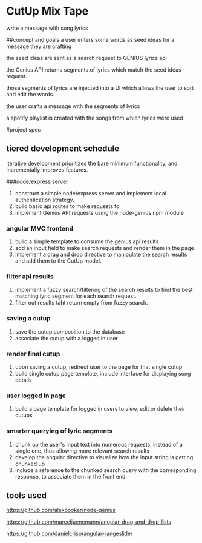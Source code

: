 # CutUp Mix Tape
write a message with song lyrics


##concept and goals
a user enters some words as seed ideas for a message they are crafting

the seed ideas are sent as a search request to GENIUS lyrics api

the Genius API returns segments of lyrics which match the seed ideas request.

those segments of lyrics are injected into a UI which allows the user to sort and edit the words.

the user crafts a message with the segments of lyrics

a spotify playlist is created with the songs from which lyrics were used


#project spec
## tiered development schedule
iterative development prioritizes the bare minimum functionality, and incrementally improves features.


###node/express server
1. construct a simple node/express server and implement local authentication strategy.
2. build basic api routes to make requests to
3. implement Genius API requests using the node-genius npm module


### angular MVC frontend
1. build a simple template to consume the genius api results
2. add an input field to make search requests and render them in the page
3. implement a drag and drop directive to manipulate the search results and add them to the CutUp model.


### filter api results
1. implement a fuzzy search/filtering of the search results to find the best matching lyric segment for each search request.
2. filter out results taht return empty from fuzzy search.


### saving a cutup
1. save the cutup composition to the database
2. associate the cutup with a logged in user


### render final cutup
1. upon saving a cutup, redirect user to the page for that single cutup
2. build single cutup page template, include interface for displaying song details


### user logged in page
1. build a page template for logged in users to view, edit or delete their cutups

### smarter querying of lyric segments
1. chunk up the user's input text into numerous requests, instead of a single one, thus allowing more relevant search results
2. develop the <query> angular directive to visualize how the input string is getting chunked up
2. include a reference to the chunked search query with the corresponding response, to associate them in the front end.



## tools used
https://github.com/alexbooker/node-genius

https://github.com/marceljuenemann/angular-drag-and-drop-lists

https://github.com/danielcrisp/angular-rangeslider
